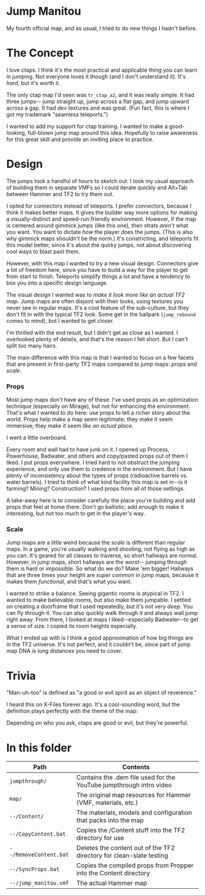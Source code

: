 Jump Manitou
============

My fourth official map, and as usual, I tried to do new things I hadn't before.

# The Concept

I love ctaps. I think it's the most practical and applicable thing you can learn in jumping.
Not everyone loves it though (and I don't understand it). It's _hard_, but it's worth it.

The only ctap map I'd seen was `tr_ctap_a2`, and it was really simple. It had three jumps--
jump straight up, jump across a flat gap, and jump upward across a gap. It had dev textures
and was great. (Fun fact, this is where I got my trademark "seamless teleports.")

I wanted to add my support for ctap training. I wanted to make a good-looking, full-blown
jump map around this idea. Hopefully to raise awareness for this great skill and provide an
inviting place to practice.

# Design

The jumps took a handful of hours to sketch out. I took my usual approach of building them in
separate VMFs so I could iterate quickly and Alt+Tab between Hammer and TF2 to try them out.

I opted for connectors instead of teleports. I prefer connectors, because I think it makes
better maps. It gives the builder way more options for making a visually-distinct and speed-run
friendly environment. However, if the map is centered around gimmick jumps (like this one), then
strats _aren't_ what you want. You want to dictate _how_ the player does the jumps. (This is also
why gimmick maps shouldn't be the norm.) It's constricting, and teleports fit this model better,
since it's about the quirky jumps, not about discovering cool ways to blast past them.

However, with this map I wanted to try a new visual design. Connectors give a lot of freedom here,
since you have to build a way for the player to get from start to finish. Teleports simplify
things a lot and have a tendency to box you into a specific design language.

The visual design I wanted was to _make it look more like an actual TF2 map_. Jump maps are often
disjoint with their looks, using textures you never see in regular maps. It's a cool feature of
the sub-culture, but they don't fit in with the typical TF2 look. Some get in the ballpark
(`jump_rebound` comes to mind), but I wanted to get closer.

I'm thrilled with the end result, but I didn't get as close as I wanted. I overlooked plenty
of details, and that's the reason I fell short. But I can't split too many hairs.

The main difference with this map is that I wanted to focus on a few facets that are present 
in first-party TF2 maps compared to jump maps: _props_ and _scale_.

### Props

Most jump maps don't have any of these. I've used props as an optimization technique (especially
on Mirage), but not for enhancing the environment. That's what I wanted to do here: use props
to tell a richer story about the world. Props help make a map seem legitimate; they make it seem
immersive; they make it seem _like an actual place_.

I went a little overboard.

Every room and wall had to have junk on it. I opened up Process, Powerhouse, Badwater, and others
and copy/pasted props out of them I liked. I put props everywhere. I tried hard to not obstruct
the jumping experience, and only use them to credence in the environment. But I have plenty of
inconsistency about the types of props (radioactive barrels vs. water barrels). I tried to think
of what kind facility this map is set in--is it farming? Mining? Construction? I used props from
all of those settings.

A take-away here is to consider carefully the place you're building and add props that feel at
home there. Don't go ballistic; add enough to make it interesting, but not too much to get in
the player's way.

### Scale

Jump maps are a little weird because the _scale_ is different than regular maps. In a game, you're
usually walking and shooting, not flying as high as you can. It's geared for all classes to
traverse, so short hallways are normal. However, in jump maps, short hallways are the _worst_--
jumping through them is hard or impossible. So what do we do? Make 'em bigger! Hallways that are
three times your height are _super common_ in jump maps, because it makes them _functional_, and
that's what you want.

I wanted to strike a balance. Seeing gigantic rooms is atypical in TF2. I wanted to make believable
rooms, but also make them jumpable. I settled on creating a doorframe that I used repeatedly, but
it's not very _deep_. You can fly through it. You can also quickly walk through it and always wall
jump right away. From there, I looked at maps I liked--especially Badwater--to get a sense of size.
I copied its room heights especially.

What I ended up with is I think a good approximation of how big things are in the TF2 universe.
It's not perfect, and it couldn't be, since part of jump map DNA _is_ long distances you need to
cover.

# Trivia

"Man-uh-too" is defined as "a good or evil spirit as an object of reverence."

I heard this on X-Files forever ago. It's a cool-sounding word, but the definition plays perfectly
with the theme of the map:

Depending on who you ask, ctaps are good or evil, but they're powerful.

# In this folder

| Path                      | Contents                                                             |
|---------------------------|----------------------------------------------------------------------|
| `jumpthrough/`            | Contains the .dem file used for the YouTube jumpthrough intro video  |
| `map/`                    | The original map resources for Hammer (VMF, materials, etc.)         |
| `--/Content/`             | The materials, models and configuration that packs into the map      |
| `--/CopyContent.bat`      | Copies the /Content stuff into the TF2 directory for use             |
| `--/RemoveContent.bat`    | Deletes the content out of the TF2 directory for clean-slate testing |
| `--/SyncProps.bat`        | Copies the compiled props from Propper into the Content directory    |
| `--/jump_manitou.vmf`     | The actual Hammer map                                                |
